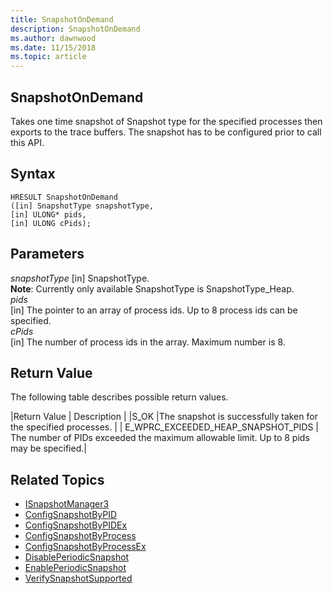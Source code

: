 ```yaml
---
title: SnapshotOnDemand 
description: SnapshotOnDemand
ms.author: dawnwood
ms.date: 11/15/2018
ms.topic: article
---
```


## SnapshotOnDemand

Takes one time snapshot of Snapshot type for the specified processes then exports to the trace buffers. The snapshot has to be configured prior to call this API.

## Syntax

```
HRESULT SnapshotOnDemand
([in] SnapshotType snapshotType,
[in] ULONG* pids,
[in] ULONG cPids);
```


## Parameters

*snapshotType*
[in] SnapshotType. <br/>
**Note**: Currently only available SnapshotType is SnapshotType_Heap.  <br/>
*pids*  <br/>
[in] The pointer to an array of process ids. Up to 8 process ids can be specified.  <br/>
*cPids*  <br/>
[in] The number of process ids in the array. Maximum number is 8. <br/>

## Return Value

The following table describes possible return values.

|Return Value	| Description |
|S_OK	|The snapshot is successfully taken for the specified processes. |
| E_WPRC_EXCEEDED_HEAP_SNAPSHOT_PIDS |	The number of PIDs exceeded the maximum allowable limit. Up to 8 pids may be specified.|

## Related Topics

* [ISnapshotManager3](isnapshotmanager3.md)
* [ConfigSnapshotByPID](configsnapshotbypid.md)
* [ConfigSnapshotByPIDEx](configsnapshotbypidex.md)
* [ConfigSnapshotByProcess](configsnapshotbyprocess.md)
* [ConfigSnapshotByProcessEx](configsnapshotbyprocessex.md)
* [DisablePeriodicSnapshot](disableperiodicsnapshot.md)
* [EnablePeriodicSnapshot](enableperiodicsnapshot.md)
* [VerifySnapshotSupported](verifysnapshotsupported.md)